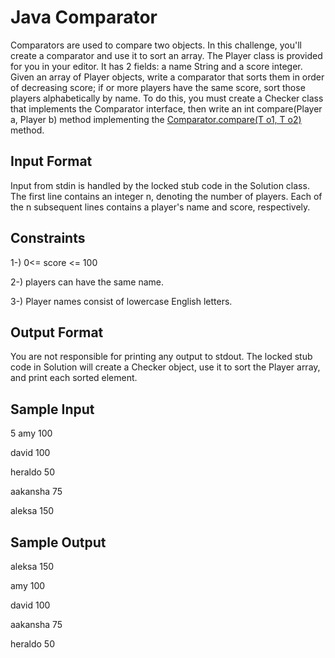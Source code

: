 # Java Comparator 

Comparators are used to compare two objects. In this challenge, you'll create a comparator and use it to sort an array. The Player class is provided for you in your editor. It has 2 fields: a name String and a score integer. Given an array of  Player objects, write a comparator that sorts them in order of decreasing score; if  or more players have the same score, sort those players alphabetically by name. To do this, you must create a Checker class that implements the Comparator interface, then write an int compare(Player a, Player b) method implementing the [Comparator.compare(T o1, T o2)](https://docs.oracle.com/javase/7/docs/api/java/util/Comparator.html#compare%28T,%20T%29) method. 
## Input Format 

Input from stdin is handled by the locked stub code in the Solution class. The first line contains an integer n, denoting the number of players. Each of the n subsequent lines contains a player's name and score, respectively.
## Constraints 
1-) 0<= score <= 100

2-) players can have the same name.

3-) Player names consist of lowercase English letters.

## Output Format

You are not responsible for printing any output to stdout. The locked stub code in Solution will create a Checker object, use it to sort the Player array, and print each sorted element. 

## Sample Input 

5 amy 100 

david 100 

heraldo 50 

aakansha 75 

aleksa 150 

## Sample Output

aleksa 150 

amy 100 

david 100 

aakansha 75 

heraldo 50